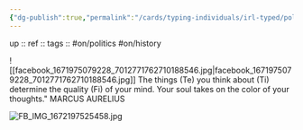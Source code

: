 ```yaml
---
{"dg-publish":true,"permalink":"/cards/typing-individuals/irl-typed/politiciens/marc-aurele/","created":"2022-12-25T14:31:16.293+01:00","updated":"2023-02-19T16:10:39.721+01:00"}
---
```


up :: 
ref :: 
tags :: #on/politics #on/history 

![[facebook_1671975079228_7012771762710188546.jpg\|facebook_1671975079228_7012771762710188546.jpg]]
The things (Te) you think about (Ti) determine the quality (Fi) of your mind. Your soul takes on the color of your thoughts."
MARCUS AURELIUS

![FB_IMG_1672197525458.jpg](/img/user/EXTRAS/Images/FB_IMG_1672197525458.jpg)